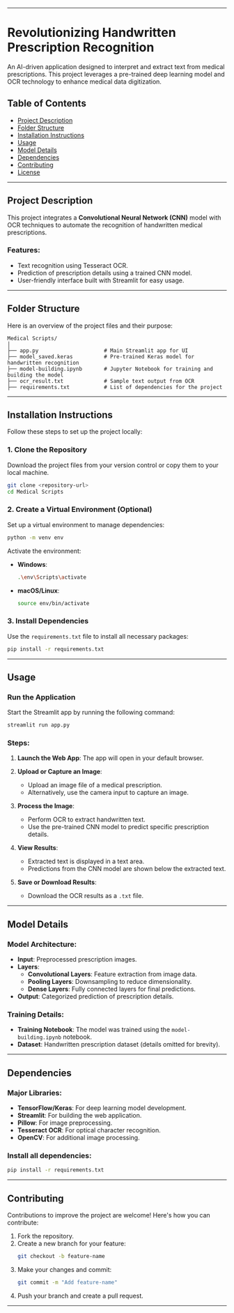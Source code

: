 
---

# Revolutionizing Handwritten Prescription Recognition
An AI-driven application designed to interpret and extract text from medical prescriptions. This project leverages a pre-trained deep learning model and OCR technology to enhance medical data digitization.

## Table of Contents

- [Project Description](#project-description)
- [Folder Structure](#folder-structure)
- [Installation Instructions](#installation-instructions)
- [Usage](#usage)
- [Model Details](#model-details)
- [Dependencies](#dependencies)
- [Contributing](#contributing)
- [License](#license)

---

## Project Description

This project integrates a **Convolutional Neural Network (CNN)** model with OCR techniques to automate the recognition of handwritten medical prescriptions. 

### Features:
- Text recognition using Tesseract OCR.
- Prediction of prescription details using a trained CNN model.
- User-friendly interface built with Streamlit for easy usage.

---

## Folder Structure

Here is an overview of the project files and their purpose:

```
Medical Scripts/
│
├── app.py                     # Main Streamlit app for UI
├── model_saved.keras          # Pre-trained Keras model for handwritten recognition
├── model-building.ipynb       # Jupyter Notebook for training and building the model
├── ocr_result.txt             # Sample text output from OCR
├── requirements.txt           # List of dependencies for the project
```

---

## Installation Instructions

Follow these steps to set up the project locally:

### 1. Clone the Repository
Download the project files from your version control or copy them to your local machine.

```bash
git clone <repository-url>
cd Medical Scripts
```

### 2. Create a Virtual Environment (Optional)

Set up a virtual environment to manage dependencies:

```bash
python -m venv env
```

Activate the environment:
- **Windows**:
  ```bash
  .\env\Scripts\activate
  ```
- **macOS/Linux**:
  ```bash
  source env/bin/activate
  ```

### 3. Install Dependencies

Use the `requirements.txt` file to install all necessary packages:

```bash
pip install -r requirements.txt
```

---

## Usage

### Run the Application

Start the Streamlit app by running the following command:

```bash
streamlit run app.py
```

### Steps:

1. **Launch the Web App**:
   The app will open in your default browser.

2. **Upload or Capture an Image**:
   - Upload an image file of a medical prescription.
   - Alternatively, use the camera input to capture an image.

3. **Process the Image**:
   - Perform OCR to extract handwritten text.
   - Use the pre-trained CNN model to predict specific prescription details.

4. **View Results**:
   - Extracted text is displayed in a text area.
   - Predictions from the CNN model are shown below the extracted text.

5. **Save or Download Results**:
   - Download the OCR results as a `.txt` file.

---

## Model Details

### Model Architecture:
- **Input**: Preprocessed prescription images.
- **Layers**:
  - **Convolutional Layers**: Feature extraction from image data.
  - **Pooling Layers**: Downsampling to reduce dimensionality.
  - **Dense Layers**: Fully connected layers for final predictions.
- **Output**: Categorized prediction of prescription details.

### Training Details:
- **Training Notebook**: The model was trained using the `model-building.ipynb` notebook.
- **Dataset**: Handwritten prescription dataset (details omitted for brevity).

---

## Dependencies

### Major Libraries:
- **TensorFlow/Keras**: For deep learning model development.
- **Streamlit**: For building the web application.
- **Pillow**: For image preprocessing.
- **Tesseract OCR**: For optical character recognition.
- **OpenCV**: For additional image processing.

### Install all dependencies:

```bash
pip install -r requirements.txt
```

---

## Contributing

Contributions to improve the project are welcome! Here's how you can contribute:

1. Fork the repository.
2. Create a new branch for your feature:
   ```bash
   git checkout -b feature-name
   ```
3. Make your changes and commit:
   ```bash
   git commit -m "Add feature-name"
   ```
4. Push your branch and create a pull request.

---
